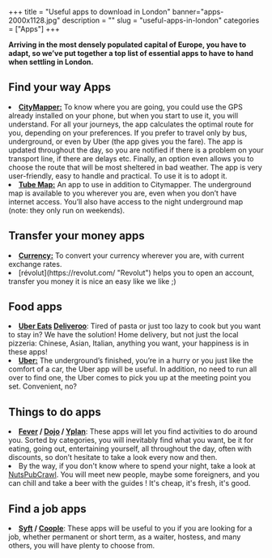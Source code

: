 ﻿+++
title = "Useful apps to download in London"
banner="apps-2000x1128.jpg"
description = ""
slug = "useful-apps-in-london"
categories = ["Apps"]
+++

<strong>Arriving in the most densely populated capital of Europe, you have to adapt, so we’ve put together a top list of essential apps to have to hand when settling in London.</strong>

## Find your way Apps
<li><strong><a href="https://citymapper.com/london">CityMapper:</a></strong> To know where you are going, you could use the GPS already installed on your phone, but when you start to use it, you will understand. For all your journeys, the app calculates the optimal route for you, depending on your preferences. If you prefer to travel only by bus, underground, or even by Uber (the app gives you the fare). The app is updated throughout the day, so you are notified if there is a problem on your transport line, if there are delays etc. Finally, an option even allows you to choose the route that will be most sheltered in bad weather. The app is very user-friendly, easy to handle and practical. To use it is to adopt it.</li>
<li><strong><a href="https://itunes.apple.com/gb/app/tube-map-london-underground-routes/id320969612?mt=8">Tube Map:</a></strong> An app to use in addition to Citymapper. The underground map is available to you wherever you are, even when you don’t have internet access. You’ll also have access to the night underground map (note: they only run on weekends).</li>

## Transfer your money apps

<li><strong><a href="http://www.xe.com/apps/android/">Currency:</a></strong> To convert your currency wherever you are, with current exchange rates.</li>
<li>[révolut](https://revolut.com/ "Revolut") helps you to open an account, transfer you money it is nice an easy like we like ;)</li>

## Food apps

<li><strong><a href="https://www.ubereats.com/en/london/">Uber Eats</a>
<a href="https://deliveroo.co.uk/">Deliveroo</a></strong>: Tired of pasta or just too lazy to cook but you want to stay in? We have the solution! Home delivery, but not just the local pizzeria: Chinese, Asian, Italian, anything you want, your happiness is in these apps!</li>
<li><strong><a href="https://get.uber.com/">Uber:</a></strong> The underground’s finished, you’re in a hurry or you just like the comfort of a car, the Uber app will be useful. In addition, no need to run all over to find one, the Uber comes to pick you up at the meeting point you set. Convenient, no?</li>

## Things to do apps

<li><strong><a href="https://www.feverup.com/things-to-do/london/">Fever</a> / <a href="https://www.dojoapp.co/">Dojo</a> / <a href="https://yplanapp.com/">Yplan</a></strong>: These apps will let you find activities to do around you. Sorted by categories, you will inevitably find what you want, be it for eating, going out, entertaining yourself, all throughout the day, often with discounts, so don’t hesitate to take a look every now and then.</li>

<li> By the way, if you don't know where to spend your night, take a look at <a href="https://https://nutspubcrawl.com/">NutsPubCrawl</a>. You will meet new people, maybe some foreigners, and you can chill and take a beer with the guides ! It's cheap, it's fresh, it's good.</li>

## Find a job apps

<li><strong><a href="https://syftapp.com/">Syft</a> / <a href="https://www.coople.com/uk/en/">Coople</a></strong>: These apps will be useful to you if you are looking for a job, whether permanent or short term, as a waiter, hostess, and many others, you will have plenty to choose from.</li>
</ul>

